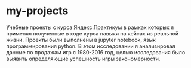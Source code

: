 # my-projects
Учебные проекты с курса Яндекс.Практикум в рамках которых я применял полученные в ходе курса навыки на кейсах из реальной жизни. Проекты были выполнены в jupyter notebook, язык программирования python.
В этом исследовании я анализировал данные по продажам игр с 1980-2016 год, целью исследования было выявить определяющие успешность игры закономерности.
